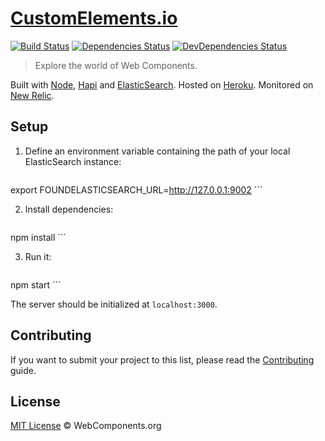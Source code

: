 # [CustomElements.io](http://customelements.io/)

[![Build Status](http://img.shields.io/travis/customelements/www/master.svg?style=flat)](https://travis-ci.org/customelements/www)
[![Dependencies Status](http://img.shields.io/david/customelements/www.svg?style=flat)](https://david-dm.org/customelements/www)
[![DevDependencies Status](http://img.shields.io/david/dev/customelements/www.svg?style=flat)](https://david-dm.org/customelements/www#info=devDependencies)

> Explore the world of Web Components.

Built with [Node](http://nodejs.org/), [Hapi](http://hapijs.com/) and [ElasticSearch](https://www.elastic.co/products/elasticsearch). Hosted on [Heroku](https://heroku.com/). Monitored on [New Relic](https://newrelic.com/).

## Setup

1. Define an environment variable containing the path of your local ElasticSearch instance:

    ```
export FOUNDELASTICSEARCH_URL=http://127.0.0.1:9002
    ```

2. Install dependencies:

    ```
npm install
    ```

3. Run it:

    ```
npm start
    ```

The server should be initialized at `localhost:3000`.

## Contributing

If you want to submit your project to this list, please read the [Contributing](https://github.com/customelements/www/blob/master/CONTRIBUTING.md) guide.

## License

[MIT License](http://webcomponentsorg.mit-license.org/) © WebComponents.org